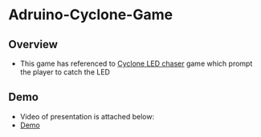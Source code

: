 # Adruino-Cyclone-Game
## Overview
- This game has referenced to [Cyclone LED chaser](https://www.youtube.com/watch?v=qUSoGHPxUQY) game which prompt the player to catch the LED
## Demo
- Video of presentation is attached below:
- [Demo]([https://www.youtube.com/shorts/KPTM8LYJehM])
